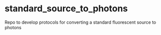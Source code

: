 # standard_source_to_photons
Repo to develop protocols for converting a standard fluorescent source to photons
